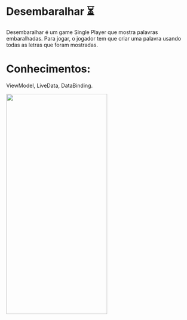 Desembaralhar ⏳
===================================

Desembaralhar é um game Single Player que mostra palavras embaralhadas. Para jogar, o jogador tem que criar uma palavra usando todas as letras que foram mostradas.

Conhecimentos:
====================================
ViewModel,
LiveData,
DataBinding.

<p align="start">
<img align="Center" width="270" height="590" src="https://cdn.discordapp.com/attachments/558087898705166346/947940401032097862/Screenshot_20220228-163837_Desembaralhar.jpg">
<br />
</p>

